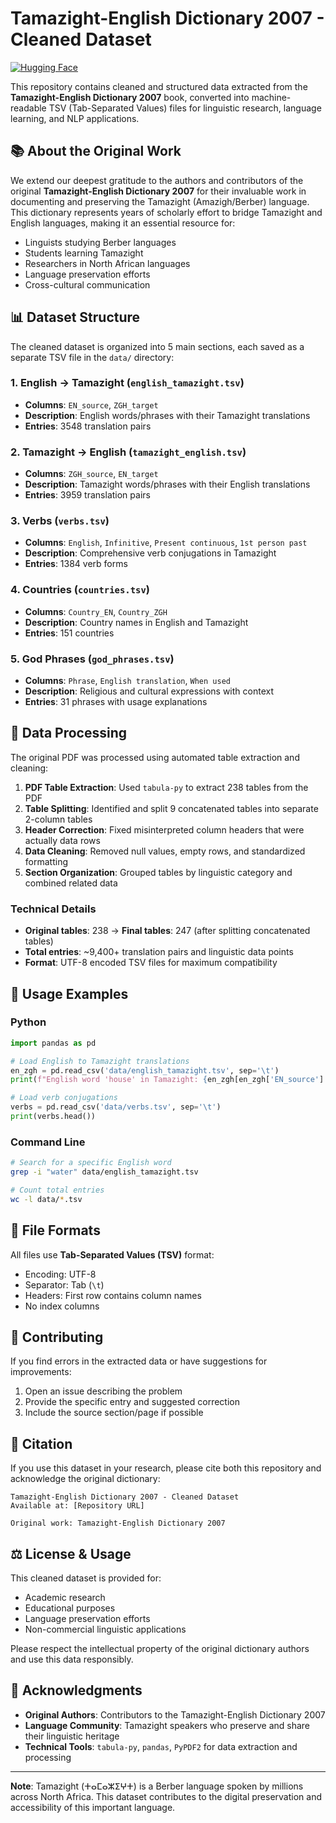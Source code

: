 # Tamazight-English Dictionary 2007 - Cleaned Dataset
[![Hugging Face](https://img.shields.io/badge/🤗-Hugging%20Face-blue.svg)]([https://huggingface.co/your-username/your-model](https://huggingface.co/datasets/Abdeljalil-Ounaceur/English-Tamazight-Dictionnary-2007))


This repository contains cleaned and structured data extracted from the **Tamazight-English Dictionary 2007** book, converted into machine-readable TSV (Tab-Separated Values) files for linguistic research, language learning, and NLP applications.

## 📚 About the Original Work

We extend our deepest gratitude to the authors and contributors of the original **Tamazight-English Dictionary 2007** for their invaluable work in documenting and preserving the Tamazight (Amazigh/Berber) language. This dictionary represents years of scholarly effort to bridge Tamazight and English languages, making it an essential resource for:

- Linguists studying Berber languages
- Students learning Tamazight
- Researchers in North African languages
- Language preservation efforts
- Cross-cultural communication

## 📊 Dataset Structure

The cleaned dataset is organized into 5 main sections, each saved as a separate TSV file in the `data/` directory:

### 1. English → Tamazight (`english_tamazight.tsv`)
- **Columns**: `EN_source`, `ZGH_target`
- **Description**: English words/phrases with their Tamazight translations
- **Entries**: 3548 translation pairs

### 2. Tamazight → English (`tamazight_english.tsv`)
- **Columns**: `ZGH_source`, `EN_target`  
- **Description**: Tamazight words/phrases with their English translations
- **Entries**: 3959 translation pairs

### 3. Verbs (`verbs.tsv`)
- **Columns**: `English`, `Infinitive`, `Present continuous`, `1st person past`
- **Description**: Comprehensive verb conjugations in Tamazight
- **Entries**: 1384 verb forms

### 4. Countries (`countries.tsv`)
- **Columns**: `Country_EN`, `Country_ZGH`
- **Description**: Country names in English and Tamazight
- **Entries**: 151 countries

### 5. God Phrases (`god_phrases.tsv`)
- **Columns**: `Phrase`, `English translation`, `When used`
- **Description**: Religious and cultural expressions with context
- **Entries**: 31 phrases with usage explanations

## 🔧 Data Processing

The original PDF was processed using automated table extraction and cleaning:

1. **PDF Table Extraction**: Used `tabula-py` to extract 238 tables from the PDF
2. **Table Splitting**: Identified and split 9 concatenated tables into separate 2-column tables
3. **Header Correction**: Fixed misinterpreted column headers that were actually data rows
4. **Data Cleaning**: Removed null values, empty rows, and standardized formatting
5. **Section Organization**: Grouped tables by linguistic category and combined related data

### Technical Details
- **Original tables**: 238 → **Final tables**: 247 (after splitting concatenated tables)
- **Total entries**: ~9,400+ translation pairs and linguistic data points
- **Format**: UTF-8 encoded TSV files for maximum compatibility

## 🚀 Usage Examples

### Python
```python
import pandas as pd

# Load English to Tamazight translations
en_zgh = pd.read_csv('data/english_tamazight.tsv', sep='\t')
print(f"English word 'house' in Tamazight: {en_zgh[en_zgh['EN_source'] == 'house']['ZGH_target'].values}")

# Load verb conjugations
verbs = pd.read_csv('data/verbs.tsv', sep='\t')
print(verbs.head())
```

### Command Line
```bash
# Search for a specific English word
grep -i "water" data/english_tamazight.tsv

# Count total entries
wc -l data/*.tsv
```

## 📝 File Formats

All files use **Tab-Separated Values (TSV)** format:
- Encoding: UTF-8
- Separator: Tab (`\t`)
- Headers: First row contains column names
- No index columns

## 🤝 Contributing

If you find errors in the extracted data or have suggestions for improvements:

1. Open an issue describing the problem
2. Provide the specific entry and suggested correction
3. Include the source section/page if possible

## 📖 Citation

If you use this dataset in your research, please cite both this repository and acknowledge the original dictionary:

```
Tamazight-English Dictionary 2007 - Cleaned Dataset
Available at: [Repository URL]

Original work: Tamazight-English Dictionary 2007
```

## ⚖️ License & Usage

This cleaned dataset is provided for:
- Academic research
- Educational purposes  
- Language preservation efforts
- Non-commercial linguistic applications

Please respect the intellectual property of the original dictionary authors and use this data responsibly.

## 🙏 Acknowledgments

- **Original Authors**: Contributors to the Tamazight-English Dictionary 2007
- **Language Community**: Tamazight speakers who preserve and share their linguistic heritage
- **Technical Tools**: `tabula-py`, `pandas`, `PyPDF2` for data extraction and processing

---

**Note**: Tamazight (ⵜⴰⵎⴰⵣⵉⵖⵜ) is a Berber language spoken by millions across North Africa. This dataset contributes to the digital preservation and accessibility of this important language.
